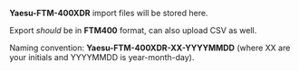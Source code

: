 **Yaesu-FTM-400XDR** import files will be stored here.

Export _should_ be in **FTM400** format, can also upload CSV as well.

Naming convention: **Yaesu-FTM-400XDR-XX-YYYYMMDD** (where XX are your initials and YYYYMMDD is year-month-day).
